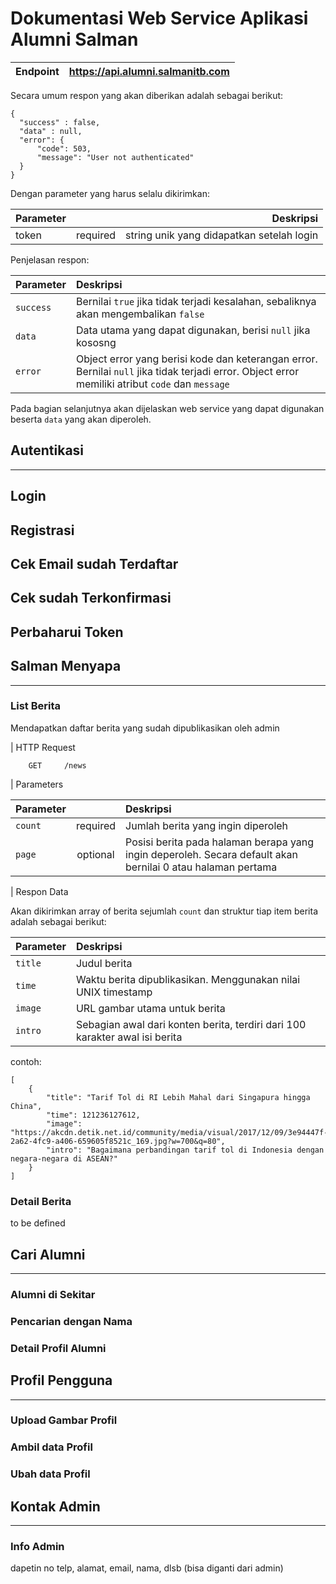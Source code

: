 # Dokumentasi Web Service Aplikasi Alumni Salman

| Endpoint      | https://api.alumni.salmanitb.com   | 
| ------------- |:----------------------------------:|

Secara umum respon yang akan diberikan adalah sebagai berikut:
```
{
  "success" : false,
  "data" : null,
  "error": {
      "code": 503,
      "message": "User not authenticated"
  }
}
```
Dengan parameter yang harus selalu dikirimkan:

| Parameter        |            | Deskripsi  |
| ------------- |:-------------:| -----:|
| token      | required | string unik yang didapatkan setelah login  |

Penjelasan respon:

| Parameter     | Deskripsi  |
| ------------- |:-------------|
| `success`       | Bernilai `true` jika tidak terjadi kesalahan, sebaliknya akan mengembalikan `false` |
| `data`       | Data utama yang dapat digunakan, berisi `null` jika kososng|
| `error`      | Object error yang berisi kode dan keterangan error. Bernilai `null` jika tidak terjadi error. Object error memiliki atribut `code` dan `message`|

Pada bagian selanjutnya akan dijelaskan web service yang dapat digunakan beserta `data` yang akan diperoleh.

## Autentikasi
-------------------------
## Login
## Registrasi
## Cek Email sudah Terdaftar
## Cek sudah Terkonfirmasi
## Perbaharui Token

## Salman Menyapa
-------------------------
### List Berita
Mendapatkan daftar berita yang sudah dipublikasikan oleh admin

| HTTP Request
```
    GET     /news
```
| Parameters

| Parameter        |            | Deskripsi  |
| ------------- |:-------------:| :-----|
| `count`         | required | Jumlah berita yang ingin diperoleh |
| `page`          | optional | Posisi berita pada halaman berapa yang ingin deperoleh. Secara default akan bernilai 0 atau halaman pertama |

| Respon Data

Akan dikirimkan array of berita sejumlah `count` dan struktur tiap item berita adalah sebagai berikut:

| Parameter     | Deskripsi  |
| ------------- |:-------------|
| `title`       | Judul berita |
| `time`       | Waktu berita dipublikasikan. Menggunakan nilai UNIX timestamp |
| `image`       | URL gambar utama untuk berita |
| `intro`       | Sebagian awal dari konten berita, terdiri dari 100 karakter awal isi berita |

contoh:
```
[
    {
        "title": "Tarif Tol di RI Lebih Mahal dari Singapura hingga China",
        "time": 121236127612,
        "image": "https://akcdn.detik.net.id/community/media/visual/2017/12/09/3e94447f-2a62-4fc9-a406-659605f8521c_169.jpg?w=700&q=80",
        "intro": "Bagaimana perbandingan tarif tol di Indonesia dengan negara-negara di ASEAN?"
    }
]

```


### Detail Berita

to be defined


## Cari Alumni
-------------------------
### Alumni di Sekitar
### Pencarian dengan Nama
### Detail Profil Alumni


## Profil Pengguna
-------------------------
### Upload Gambar Profil
### Ambil data Profil
### Ubah data Profil

## Kontak Admin
-------------------------
### Info Admin
dapetin no telp, alamat, email, nama, dlsb (bisa diganti dari admin)